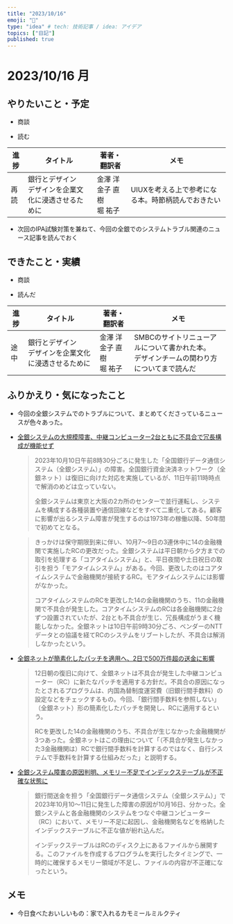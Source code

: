 ```yaml
---
title: "2023/10/16"
emoji: "💭"
type: "idea" # tech: 技術記事 / idea: アイデア
topics: ["日記"]
published: true
---
```


# 2023/10/16 月

## やりたいこと・予定

- 商談

- 読む

| 進捗 | タイトル | 著者・翻訳者 | メモ |
| ---- | ---- | ---- | ---- |
| 再読 | 銀行とデザイン<br>デザインを企業文化に浸透させるために | 金澤 洋<br>金子 直樹<br>堀 祐子  | UIUXを考える上で参考になる本。時節柄読んでおきたい |

- 次回のIPA試験対策を兼ねて、今回の全銀でのシステムトラブル関連のニュース記事を読んでおく


## できたこと・実績

- 商談

- 読んだ

| 進捗 | タイトル | 著者・翻訳者 | メモ |
| ---- | ---- | ---- | ---- |
| 途中 | 銀行とデザイン<br>デザインを企業文化に浸透させるために | 金澤 洋<br>金子 直樹<br>堀 祐子  | SMBCのサイトリニューアルについて書かれた本。<br>デザインチームの関わり方についてまで読んだ |


## ふりかえり・気になったこと

- 今回の全銀システムでのトラブルについて、まとめてくださっているニュースが色々あった。

- [全銀システムの大規模障害、中継コンピューター2台ともに不具合で冗長構成が機能せず](https://xtech.nikkei.com/atcl/nxt/news/18/16078/?i_cid=nbpnxt_sied_blogcard)
  ><p>2023年10月10日午前8時30分ごろに発生した「全国銀行データ通信システム（全銀システム）」の障害。全国銀行資金決済ネットワーク（全銀ネット）は復旧に向けた対応を実施しているが、11日午前11時時点で解消のめどは立っていない。</p><p>全銀システムは東京と大阪の2カ所のセンターで並行運転し、システムを構成する各種装置や通信回線などをすべて二重化してある。顧客に影響が出るシステム障害が発生するのは1973年の稼働以降、50年間で初めてとなる。</p>

  ><p>きっかけは保守期限到来に伴い、10月7～9日の3連休中に14の金融機関で実施したRCの更改だった。全銀システムは平日朝から夕方までの取引を処理する「コアタイムシステム」と、平日夜間や土日祝日の取引を担う「モアタイムシステム」がある。今回、更改したのはコアタイムシステムで金融機関が接続するRC。モアタイムシステムには影響がなかった。</p><p>コアタイムシステムのRCを更改した14の金融機関のうち、11の金融機関で不具合が発生した。コアタイムシステムのRCは各金融機関に2台ずつ設置されていたが、2台とも不具合が生じ、冗長構成がうまく機能しなかった。全銀ネットは10日午前9時30分ごろ、ベンダーのNTTデータとの協議を経てRCのシステムをリブートしたが、不具合は解消しなかったという。</p>

- [全銀ネットが簡素化したパッチを適用へ、2日で500万件超の送金に影響](https://xtech.nikkei.com/atcl/nxt/news/18/16084/?i_cid=nbpnxt_sied_blogcard)
  ><p>12日朝の復旧に向けて、全銀ネットは不具合が発生した中継コンピューター（RC）に新たなパッチを適用する方針だ。不具合の原因になったとされるプログラムは、内国為替制度運営費（旧銀行間手数料）の設定などをチェックするもの。今回、「銀行間手数料を参照しない」（全銀ネット）形の簡素化したパッチを開発し、RCに適用するという。</p><p>RCを更改した14の金融機関のうち、不具合が生じなかった金融機関が3つあった。全銀ネットはこの理由について「（不具合が発生しなかった3金融機関は）RCで銀行間手数料を計算するのではなく、自行システムで手数料を計算する仕組みだった」と説明する。</p>

- [全銀システム障害の原因判明、メモリー不足でインデックステーブルが不正確な状態に](https://xtech.nikkei.com/atcl/nxt/news/18/16109/)

  ><p>銀行間送金を担う「全国銀行データ通信システム（全銀システム）」で2023年10月10～11日に発生した障害の原因が10月16日、分かった。全銀システムと各金融機関のシステムをつなぐ中継コンピューター（RC）において、メモリー不足に起因し、金融機関名などを格納したインデックステーブルに不正な値が紛れ込んだ。</p><p>インデックステーブルはRCのディスク上にあるファイルから展開する。このファイルを作成するプログラムを実行したタイミングで、一時的に確保するメモリー領域が不足し、ファイルの内容が不正確になったという。</p>



## メモ

- 今日食べたおいしいもの：家で入れるカモミールミルクティ

